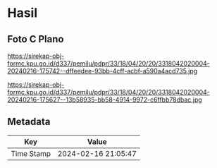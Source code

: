# Hasil

## Foto C Plano

https://sirekap-obj-formc.kpu.go.id/d337/pemilu/pdpr/33/18/04/20/20/3318042020004-20240216-175742--dffeedee-93bb-4cff-acbf-a590a4acd735.jpg

https://sirekap-obj-formc.kpu.go.id/d337/pemilu/pdpr/33/18/04/20/20/3318042020004-20240216-175627--13b58935-bb58-4914-9972-c6ffbb78dbac.jpg


## Metadata

| Key        | Value               |
| ---------- | ------------------- |
| Time Stamp | 2024-02-16 21:05:47 |



